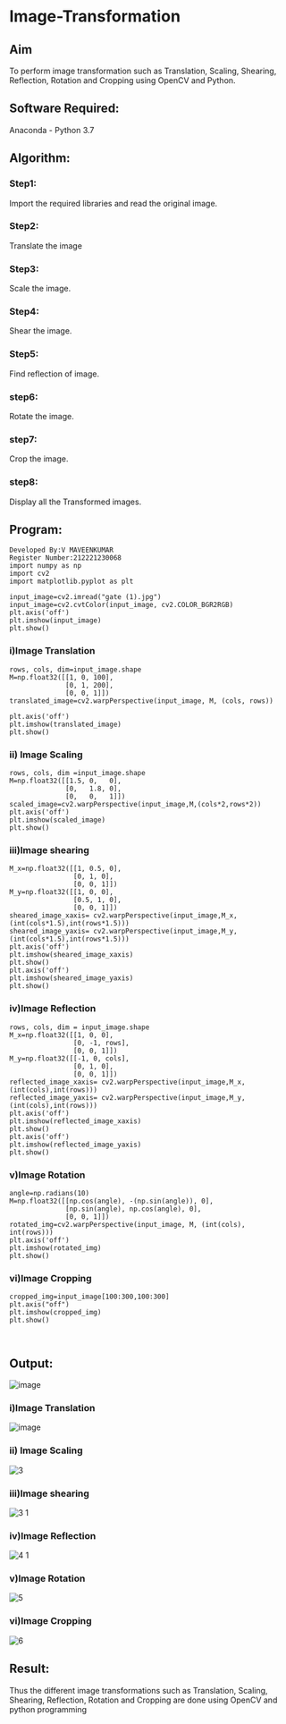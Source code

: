 # Image-Transformation
## Aim
To perform image transformation such as Translation, Scaling, Shearing, Reflection, Rotation and Cropping using OpenCV and Python.

## Software Required:
Anaconda - Python 3.7

## Algorithm:
### Step1:
Import the required libraries and read the original image.

### Step2:
Translate the image

### Step3:
Scale the image.

### Step4:
Shear the image.

### Step5:
Find reflection of image.

### step6:
Rotate the image.

### step7:
Crop the image.

### step8:
Display all the Transformed images.

## Program:
~~~
Developed By:V MAVEENKUMAR
Register Number:212221230068
import numpy as np
import cv2
import matplotlib.pyplot as plt

input_image=cv2.imread("gate (1).jpg")
input_image=cv2.cvtColor(input_image, cv2.COLOR_BGR2RGB)
plt.axis('off')
plt.imshow(input_image)
plt.show()
~~~
### i)Image Translation
~~~
rows, cols, dim=input_image.shape
M=np.float32([[1, 0, 100],
              [0, 1, 200],
              [0, 0, 1]])
translated_image=cv2.warpPerspective(input_image, M, (cols, rows))

plt.axis('off')
plt.imshow(translated_image)
plt.show()
~~~

### ii) Image Scaling
~~~
rows, cols, dim =input_image.shape
M=np.float32([[1.5, 0,   0],
              [0,   1.8, 0],
              [0,   0,   1]])
scaled_image=cv2.warpPerspective(input_image,M,(cols*2,rows*2))
plt.axis('off')
plt.imshow(scaled_image)
plt.show()
~~~
### iii)Image shearing
~~~
M_x=np.float32([[1, 0.5, 0],
                [0, 1, 0],
                [0, 0, 1]])
M_y=np.float32([[1, 0, 0],
                [0.5, 1, 0],
                [0, 0, 1]])
sheared_image_xaxis= cv2.warpPerspective(input_image,M_x,(int(cols*1.5),int(rows*1.5)))
sheared_image_yaxis= cv2.warpPerspective(input_image,M_y,(int(cols*1.5),int(rows*1.5)))
plt.axis('off')
plt.imshow(sheared_image_xaxis)
plt.show()
plt.axis('off')
plt.imshow(sheared_image_yaxis)
plt.show()
~~~

### iv)Image Reflection
~~~
rows, cols, dim = input_image.shape
M_x=np.float32([[1, 0, 0],
                [0, -1, rows],
                [0, 0, 1]])
M_y=np.float32([[-1, 0, cols],
                [0, 1, 0],
                [0, 0, 1]])
reflected_image_xaxis= cv2.warpPerspective(input_image,M_x,(int(cols),int(rows)))
reflected_image_yaxis= cv2.warpPerspective(input_image,M_y,(int(cols),int(rows)))
plt.axis('off')
plt.imshow(reflected_image_xaxis)
plt.show()
plt.axis('off')
plt.imshow(reflected_image_yaxis)
plt.show()
~~~
### v)Image Rotation
~~~
angle=np.radians(10)
M=np.float32([[np.cos(angle), -(np.sin(angle)), 0],
              [np.sin(angle), np.cos(angle), 0],
              [0, 0, 1]])
rotated_img=cv2.warpPerspective(input_image, M, (int(cols), int(rows)))
plt.axis('off')
plt.imshow(rotated_img)
plt.show()
~~~
### vi)Image Cropping
~~~
cropped_img=input_image[100:300,100:300]
plt.axis("off")
plt.imshow(cropped_img)
plt.show()



~~~

## Output:
![image](https://github.com/Naveenvetrivel/Image-Transformation/assets/94165322/d1ca55c4-9134-45d9-bc69-aad32cc3c9c7)

### i)Image Translation
![image](https://github.com/Naveenvetrivel/Image-Transformation/assets/94165322/f22d3d48-715f-4934-a9c1-d8e647938d49)



### ii) Image Scaling
![3](https://github.com/Naveenvetrivel/Image-Transformation/assets/94165322/582d11df-95c5-46a7-82d9-079829ed544e)




### iii)Image shearing
![3 1](https://github.com/Naveenvetrivel/Image-Transformation/assets/94165322/b2c450e2-ff42-4a98-b174-b501d0b19957)



### iv)Image Reflection

![4 1](https://github.com/Naveenvetrivel/Image-Transformation/assets/94165322/3ba408ea-597c-4f3a-85f2-484fd436044c)



### v)Image Rotation
![5](https://github.com/Naveenvetrivel/Image-Transformation/assets/94165322/7b95192c-4696-4cd6-bc65-43cdcf6d694c)



### vi)Image Cropping

![6](https://github.com/Naveenvetrivel/Image-Transformation/assets/94165322/37448d13-f598-444b-a6e2-fcbf559b5fb7)



## Result: 

Thus the different image transformations such as Translation, Scaling, Shearing, Reflection, Rotation and Cropping are done using OpenCV and python programming
